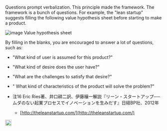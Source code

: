 
Questions prompt verbalization. This principle made the framework. The framework is a bunch of questions. For example, the "lean startup" suggests filling the following value hypothesis sheet before starting to make a product.

![image](https://gyazo.com/211c60ae47321c9a4438b95e709871e4/thumb/1000)
Value hypothesis sheet

By filling in the blanks, you are encouraged to answer a lot of questions, such as:
- "What kind of user is assumed for this product?"
- "What kind of desire does the user have?"
- "What are the challenges to satisfy that desire?"
- " What kind of characteristics of the product will solve the problem?"

- 注16 Eric  Ries著、井口耕二訳、伊藤穣一解説『リーン・スタートアップ──ムダのない起業プロセスでイノベーションを生みだす』日経BP社、2012年
    - [http://theleanstartup.com/](http://theleanstartup.com/)

<img src='https://scrapbox.io/api/pages/nishio/en/icon' alt='en.icon' height="19.5"/>